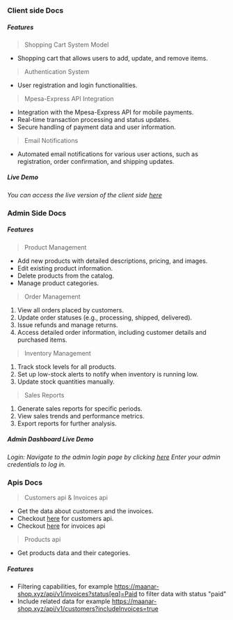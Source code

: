 ### Client side Docs

##### Features

>Shopping Cart System Model
- Shopping cart that allows users to add, update, and remove items.
>Authentication System
- User registration and login functionalities.
>Mpesa-Express API Integration
- Integration with the Mpesa-Express API for mobile payments.
- Real-time transaction processing and status updates.
- Secure handling of payment data and user information.

>Email Notifications
- Automated email notifications for various user actions, such as registration, order confirmation, and shipping updates.
##### Live Demo

*You can access the live version of the client side [here](https://maanar-shop.xyz)*

### Admin Side Docs

##### Features


>Product Management

- Add new products with detailed descriptions, pricing, and images. 
- Edit existing product information. 
- Delete products from the catalog. 
- Manage product categories.

>Order Management

1. View all orders placed by customers.
2. Update order statuses (e.g., processing, shipped, delivered).
3. Issue refunds and manage returns.
4. Access detailed order information, including customer details and purchased items.

>Inventory Management

1. Track stock levels for all products.
2. Set up low-stock alerts to notify when inventory is running low.
3. Update stock quantities manually.

>Sales Reports
1. Generate sales reports for specific periods.
2. View sales trends and performance metrics.
3. Export reports for further analysis.


##### Admin Dashboard Live Demo

*Login: Navigate to the admin login page by clicking [here](https://maanar-shop.xyz/admin/home) Enter your admin credentials to log in.*

### Apis Docs

> Customers api & Invoices api
- Get the data about customers and the invoices. 
- Checkout [here](https://maanar-shop.xyz/api/v1/customers) for customers api.
- Checkout [here](https://maanar-shop.xyz/api/v1/invoices) for invoices api

>Products api
- Get products data and their categories. 

##### Features 
- Filtering capabilities, for example https://maanar-shop.xyz/api/v1/invoices?status[eq]=Paid to filter data with status "paid"
- Include related data for example https://maanar-shop.xyz/api/v1/customers?includeInvoices=true
